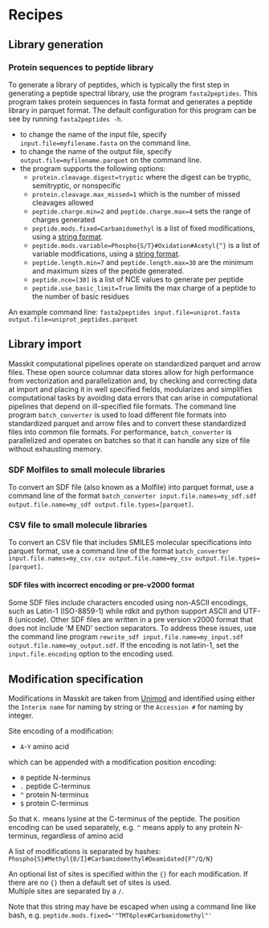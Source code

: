 # Recipes

## Library generation

### Protein sequences to peptide library

To generate a library of peptides, which is typically the first step in generating a peptide
spectral library, use the program `fasta2peptides`. This program takes protein sequences
in fasta format and generates a peptide library in parquet format. The default configuration for this program can be see by running `fasta2peptides -h`.

* to change the name of the input file, specify `input.file=myfilename.fasta` on the
command line.
* to change the name of the output file, specify `output.file=myfilename.parquet` on
the command line.
* the program supports the following options:
  * `protein.cleavage.digest=tryptic` where the digest can be tryptic, semitryptic, or nonspecific
  * `protein.cleavage.max_missed=1` which is the number of missed cleavages allowed
  * `peptide.charge.min=2` and `peptide.charge.max=4` sets the range of charges generated
  * `peptide.mods.fixed=Carbamidomethyl` is a list of fixed modifications, using a [string format](#modification-specification).
  * `peptide.mods.variable=Phospho{S/T}#Oxidation#Acetyl{^}` is a list of variable modifications, using a [string format](#modification-specification).
  * `peptide.length.min=7` and `peptide.length.max=30` are the minimum and maximum sizes of
  the peptide generated.
  * `peptide.nce=[30]` is a list of NCE values to generate per peptide
  * `peptide.use_basic_limit=True` limits the max charge of a peptide to the number of basic residues

An example command line: `fasta2peptides input.file=uniprot.fasta output.file=uniprot_peptides.parquet`

## Library import

Masskit computational pipelines operate on standardized parquet and arrow files.
These open source columnar data stores allow for high performance from vectorization
and parallelization and, by checking and correcting
data at import and placing it in well specified fields, modularizes and
simplifies computational tasks by avoiding data errors that can arise in
computational pipelines that depend on ill-specified file formats. The
command line program `batch_converter` is used to load different file formats
into standardized parquet and arrow files and to convert these standardized
files into common file formats. For performance, `batch_converter` is
parallelized and operates on batches so that it can handle any size of
file without exhausting memory.

### SDF Molfiles to small molecule libraries

To convert an SDF file (also known as a Molfile) into parquet format, use a
command line of the format `batch_converter input.file.names=my_sdf.sdf output.file.name=my_sdf output.file.types=[parquet]`.

### CSV file to small molecule libraries

To convert an CSV file that includes SMILES molecular specifications into
parquet format, use a command line of the format `batch_converter input.file.names=my_csv.csv output.file.name=my_csv output.file.types=[parquet]`.

#### SDF files with incorrect encoding or pre-v2000 format

Some SDF files include characters encoded using non-ASCII encodings,
such as Latin-1 (ISO-8859-1) while rdkit and python support ASCII and
UTF-8 (unicode).  Other SDF files are written in a pre version v2000
format that does not include 'M  END' section separators.  To address
these issues, use the command line program
`rewrite_sdf input.file.name=my_input.sdf output.file.name=my_output.sdf`.
If the encoding is not latin-1, set the `input.file.encoding` option
to the encoding used.

## Modification specification

Modifications in Masskit are taken from [Unimod](https://www.unimod.org) and identified using either
the `Interim name` for naming by string or the `Accession #` for naming by integer.

Site encoding of a modification:

* `A`-`Y` amino acid

which can be appended with a modification position encoding:

* `0` peptide N-terminus
* `.` peptide C-terminus
* `^` protein N-terminus
* `$` protein C-terminus

So that `K.` means lysine at the C-terminus of the peptide.
The position encoding can be used separately, e.g. `^` means apply to any protein N-terminus,
regardless of amino acid

A list of modifications is separated by hashes:
`Phospho{S}#Methyl{0/I}#Carbamidomethyl#Deamidated{F^/Q/N}`

An optional list of sites is specified within the `{}` for each modification.
If there are no `{}` then a default set of sites is used.  
Multiple sites are separated by a `/`.

Note that this string may have be escaped when
using a command line like bash, e.g. `peptide.mods.fixed='"TMT6plex#Carbamidomethyl"'`
